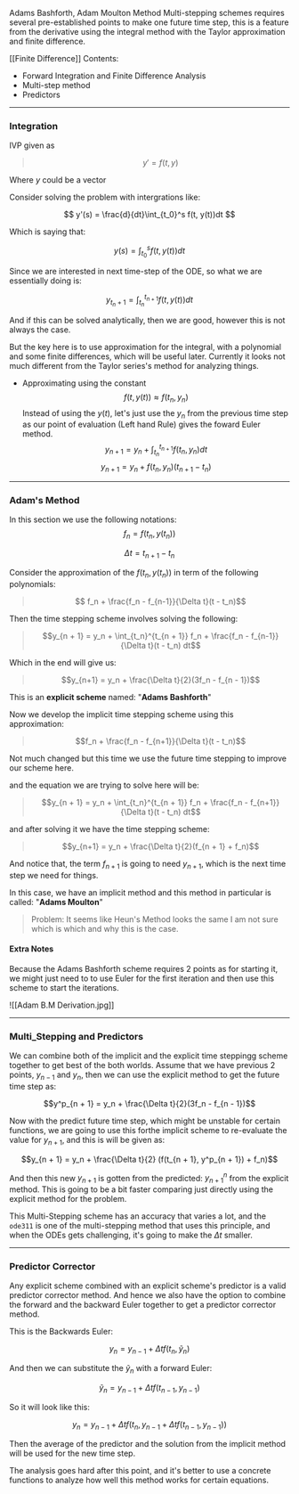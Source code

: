 Adams Bashforth,  Adam Moulton Method
Multi-stepping schemes requires several pre-established points to make one future time step, this is a feature from the derivative using the integral method with the Taylor approximation and finite difference. 

[[Finite Difference]]
Contents: 
* Forward Integration and Finite Difference Analysis 
* Multi-step method 
* Predictors

---

### **Integration** 

IVP given as 
> $$y' = f(t, y)$$

Where $y$ could be a vector 

Consider solving the problem with intergrations like: 

$$
y'(s) = \frac{d}{dt}\int_{t_0}^s f(t, y(t))dt
$$

Which is saying that: 

$$
y(s) = \int_{t_0}^s f(t, y(t))dt
$$

Since we are interested in next time-step of the ODE, so what we are essentially doing is: 

$$
y_{t_n + 1} = \int_{t_n}^{t_{n+ 1}} f(t, y(t))dt
$$

And if this can be solved analytically, then we are good, however this is not always the case. 

But the key here is to use approximation for the integral, with a polynomial and some finite differences, which will be useful later. Currently it looks not much different from the Taylor series's method for analyzing things. 

* Approximating using the constant
$$f(t, y(t)) \approx f(t_n, y_n)$$
Instead of using the $y(t)$, let's just use the $y_n$ from the previous time step as our point of evaluation (Left hand Rule) gives the foward Euler method.  
$$y_{n+1} = y_n + \int_{t_n}^{t_{n+1}} f(t_n, y_n) dt$$
$$y_{n+1} = y_n + f(t_n, y_n)(t_{n+1} - t_n)$$


---
### **Adam's Method**

In this section we use the following notations: 
$$f_n = f(t_n, y(t_n))$$ 

$$\Delta t = t_{n + 1} - t_{n}$$

Consider the approximation of the $f(t_n, y(t_n))$ in term of the following polynomials: 

>$$ f_n + \frac{f_n - f_{n-1}}{\Delta t}(t - t_n)$$

Then the time stepping scheme involves solving the following: 

> $$y_{n + 1} = y_n + \int_{t_n}^{t_{n + 1}} 
f_n + \frac{f_n - f_{n-1}}{\Delta t}(t - t_n) dt$$

Which in the end will give us: 

> $$y_{n+1} = y_n + \frac{\Delta t}{2}(3f_n - f_{n - 1})$$

This is an **explicit scheme** named: "**Adams Bashforth**" 

Now we develop the implicit time stepping scheme using this approximation: 

> $$f_n + \frac{f_n - f_{n+1}}{\Delta t}(t - t_n)$$

Not much changed but this time we use the future time stepping to improve our scheme here. 

and the equation we are trying to solve here will be: 

> $$y_{n + 1} = y_n + \int_{t_n}^{t_{n + 1}} 
f_n + \frac{f_n - f_{n+1}}{\Delta t}(t - t_n) dt$$

and after solving it we have the time stepping scheme: 

> $$y_{n+1} = y_n + \frac{\Delta t}{2}(f_{n + 1} + f_n)$$

And notice that, the term $f_{n + 1}$ is going to need $y_{n + 1}$, which is the next time step we need for things. 

In this case, we have an implicit method and this method in particular is called: "**Adams Moulton**"

> Problem: It seems like Heun's Method looks the same I am not sure which is which and why this is the case. 

#### **Extra Notes**

Because the Adams Bashforth scheme requires 2 points as for starting it, we might just need to to use Euler for the first iteration and then use this scheme to start the iterations. 

![[Adam B.M Derivation.jpg]]

---

### **Multi_Stepping and Predictors** 

We can combine both of the implicit and the explicit time steppingg scheme together to get best of the both worlds. Assume that we have previous 2 points, $y_{n - 1}$ and $y _{n}$, then we can use the explicit method to get the future time step as: 

$$y^p_{n + 1} = y_n + \frac{\Delta t}{2}(3f_n - f_{n - 1})$$

Now with the predict future time step, which might be unstable for certain functions, we are going to use this forthe implicit scheme to re-evaluate the value for $y_{n + 1}$, and this is will be given as: 

$$y_{n + 1} = y_n + \frac{\Delta t}{2} (f(t_{n + 1}, y^p_{n + 1}) + f_n)$$

And then this new $y_{n + 1}$ is gotten from the predicted: $y_{n + 1}^n$ from the explicit method. This is going to be a bit faster comparing just directly using the explicit method for the problem. 

This Multi-Stepping scheme has an accuracy that varies a lot, and the `ode311` is one of the multi-stepping method that uses this principle, and when the ODEs gets challenging, it's going to make the $\Delta t$ smaller. 


---
### **Predictor Corrector**

Any explicit scheme combined with an explicit scheme's predictor is a valid predictor corrector method. And hence we also have the option to combine the forward and the backward Euler together to get a predictor corrector method. 

This is the Backwards Euler: 

$$y_n = y_{n - 1} + \Delta tf(t_{n}, \tilde{y}_n)$$

And then we can substitute the $\tilde{y}_n$ with a forward Euler: 

$$
\tilde{y}_n = y_{n - 1} + \Delta tf(t_{n - 1}, y_{n - 1})
$$

So it will look like this: 

$$y_n = y_{n - 1} + \Delta tf(t_{n}, y_{n - 1} + \Delta tf(t_{n - 1}, y_{n - 1}))$$

Then the average of the predictor and the solution from the implicit method will be used for the new time step. 

The analysis goes hard after this point, and it's better to use a concrete functions to analyze how well this method works for certain equations. 